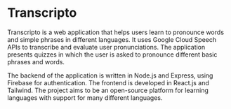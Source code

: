 # Transcripto


Transcripto is a web application that helps users learn to pronounce words and simple phrases in different languages. It uses Google Cloud Speech APIs to transcribe and evaluate user pronunciations. The application presents quizzes in which the user is asked to pronounce different basic phrases and words.

The backend of the application is written in Node.js and Express, using Firebase for authentication. The frontend is developed in React.js and Tailwind. The project aims to be an open-source platform for learning languages with support for many different languages.
